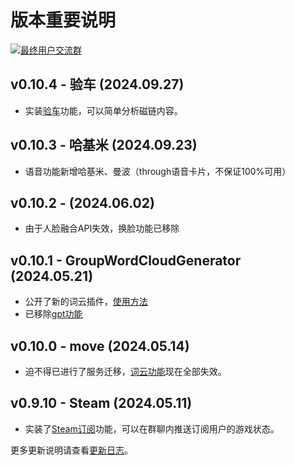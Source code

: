 # 版本重要说明

[![最终用户交流群](https://img.shields.io/badge/交流群-域宝のAtelier-blue)](https://qm.qq.com/q/ZwC3EIW5Gg)

## v0.10.4 - 验车 (2024.09.27)
- 实装[验车](baito/manual#验车)功能，可以简单分析磁链内容。

## v0.10.3 - 哈基米 (2024.09.23)
- 语音功能新增哈基米、曼波（through语音卡片，不保证100%可用）

## v0.10.2 - (2024.06.02)
- 由于人脸融合API失效，换脸功能已移除

## v0.10.1 - GroupWordCloudGenerator (2024.05.21)
- 公开了新的词云插件，[使用方法](baito/manual#词云图2)
- 已移除[gpt功能](baito/expired#gpt)

<!-- <font size=14>在想关于我的事？休假一周！</font>  

![](https://s2.loli.net/2024/05/14/kqCAZHRuBSYbrws.png) -->

## v0.10.0 - move (2024.05.14)
- 迫不得已进行了服务迁移，[词云功能](baito/expired#词云图)现在全部失效。

## v0.9.10 - Steam (2024.05.11)
- 实装了[Steam订阅](baito/manual#Steam订阅)功能，可以在群聊内推送订阅用户的游戏状态。

更多更新说明请查看[更新日志](baito/log)。